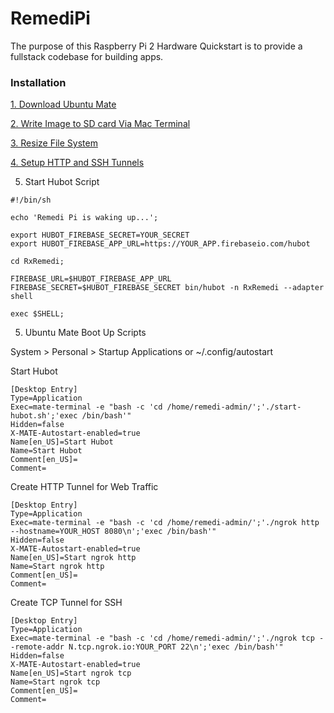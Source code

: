 # RemediPi

The purpose of this Raspberry Pi 2 Hardware Quickstart is to provide a fullstack codebase for building apps.

### Installation

[1. Download Ubuntu Mate](https://ubuntu-mate.org/raspberry-pi/)

[2. Write Image to SD card Via Mac Terminal](http://elinux.org/RPi_Easy_SD_Card_Setup)

[3. Resize File System](https://ubuntu-mate.org/raspberry-pi/)

[4. Setup HTTP and SSH Tunnels](https://ngrok.com/)

5. Start Hubot Script

```
#!/bin/sh

echo 'Remedi Pi is waking up...';

export HUBOT_FIREBASE_SECRET=YOUR_SECRET
export HUBOT_FIREBASE_APP_URL=https://YOUR_APP.firebaseio.com/hubot

cd RxRemedi;

FIREBASE_URL=$HUBOT_FIREBASE_APP_URL FIREBASE_SECRET=$HUBOT_FIREBASE_SECRET bin/hubot -n RxRemedi --adapter shell

exec $SHELL;
```

5. Ubuntu Mate Boot Up Scripts

System > Personal > Startup Applications or ~/.config/autostart

Start Hubot

```
[Desktop Entry]
Type=Application
Exec=mate-terminal -e "bash -c 'cd /home/remedi-admin/';'./start-hubot.sh';'exec /bin/bash'"
Hidden=false
X-MATE-Autostart-enabled=true
Name[en_US]=Start Hubot
Name=Start Hubot
Comment[en_US]=
Comment=
```

Create HTTP Tunnel for Web Traffic

```
[Desktop Entry]
Type=Application
Exec=mate-terminal -e "bash -c 'cd /home/remedi-admin/';'./ngrok http --hostname=YOUR_HOST 8080\n';'exec /bin/bash'"
Hidden=false
X-MATE-Autostart-enabled=true
Name[en_US]=Start ngrok http
Name=Start ngrok http
Comment[en_US]=
Comment=
```

Create TCP Tunnel for SSH

```
[Desktop Entry]
Type=Application
Exec=mate-terminal -e "bash -c 'cd /home/remedi-admin/';'./ngrok tcp --remote-addr N.tcp.ngrok.io:YOUR_PORT 22\n';'exec /bin/bash'"
Hidden=false
X-MATE-Autostart-enabled=true
Name[en_US]=Start ngrok tcp
Name=Start ngrok tcp
Comment[en_US]=
Comment=
```
